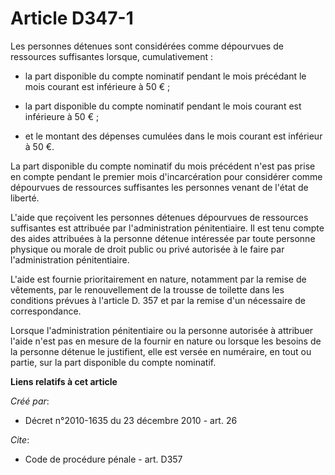 # Article D347-1

Les personnes détenues sont considérées comme dépourvues de ressources suffisantes lorsque, cumulativement :

- la part disponible du compte nominatif pendant le mois précédant le mois courant est inférieure à 50 € ;

- la part disponible du compte nominatif pendant le mois courant est inférieure à 50 € ;

- et le montant des dépenses cumulées dans le mois courant est inférieur à 50 €. 

La part disponible du compte nominatif du mois précédent n'est pas prise en compte pendant le premier mois d'incarcération
pour considérer comme dépourvues de ressources suffisantes les personnes venant de l'état de liberté.

L'aide que reçoivent les personnes détenues dépourvues de ressources suffisantes est attribuée par l'administration
pénitentiaire. Il est tenu compte des aides attribuées à la personne détenue intéressée par toute personne physique ou morale
de droit public ou privé autorisée à le faire par l'administration pénitentiaire.

L'aide est fournie prioritairement en nature, notamment par la remise de vêtements, par le renouvellement de la trousse de
toilette dans les conditions prévues à l'article D. 357 et par la remise d'un nécessaire de correspondance. 

Lorsque l'administration pénitentiaire ou la personne autorisée à attribuer l'aide n'est pas en mesure de la fournir en
nature ou lorsque les besoins de la personne détenue le justifient, elle est versée en numéraire, en tout ou partie, sur la
part disponible du compte nominatif.

**Liens relatifs à cet article**

_Créé par_:

  - Décret n°2010-1635 du 23 décembre 2010 - art. 26

_Cite_:

  - Code de procédure pénale - art. D357
